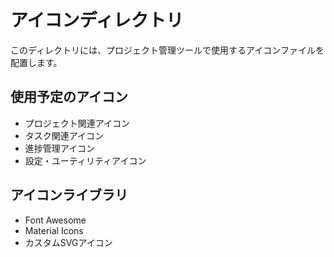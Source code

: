 # アイコンディレクトリ

このディレクトリには、プロジェクト管理ツールで使用するアイコンファイルを配置します。

## 使用予定のアイコン
- プロジェクト関連アイコン
- タスク関連アイコン
- 進捗管理アイコン
- 設定・ユーティリティアイコン

## アイコンライブラリ
- Font Awesome
- Material Icons
- カスタムSVGアイコン
